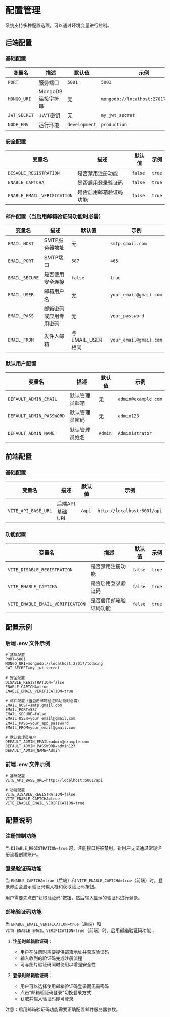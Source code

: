 # 配置管理

系统支持多种配置选项，可以通过环境变量进行控制。

## 后端配置

### 基础配置
| 变量名 | 描述 | 默认值 | 示例 |
|--------|------|--------|------|
| `PORT` | 服务端口 | `5001` | `5001` |
| `MONGO_URI` | MongoDB连接字符串 | 无 | `mongodb://localhost:27017/todoing` |
| `JWT_SECRET` | JWT密钥 | 无 | `my_jwt_secret` |
| `NODE_ENV` | 运行环境 | `development` | `production` |

### 安全配置
| 变量名 | 描述 | 默认值 | 示例 |
|--------|------|--------|------|
| `DISABLE_REGISTRATION` | 是否禁用注册功能 | `false` | `true` |
| `ENABLE_CAPTCHA` | 是否启用登录验证码 | `false` | `true` |
| `ENABLE_EMAIL_VERIFICATION` | 是否启用邮箱验证码功能 | `false` | `true` |

### 邮件配置（当启用邮箱验证码功能时必需）
| 变量名 | 描述 | 默认值 | 示例 |
|--------|------|--------|------|
| `EMAIL_HOST` | SMTP服务器地址 | 无 | `smtp.gmail.com` |
| `EMAIL_PORT` | SMTP端口 | `587` | `465` |
| `EMAIL_SECURE` | 是否使用安全连接 | `false` | `true` |
| `EMAIL_USER` | 邮箱用户名 | 无 | `your_email@gmail.com` |
| `EMAIL_PASS` | 邮箱密码或应用专用密码 | 无 | `your_password` |
| `EMAIL_FROM` | 发件人邮箱 | 与EMAIL_USER相同 | `your_email@gmail.com` |

### 默认用户配置
| 变量名 | 描述 | 默认值 | 示例 |
|--------|------|--------|------|
| `DEFAULT_ADMIN_EMAIL` | 默认管理员邮箱 | 无 | `admin@example.com` |
| `DEFAULT_ADMIN_PASSWORD` | 默认管理员密码 | 无 | `admin123` |
| `DEFAULT_ADMIN_NAME` | 默认管理员姓名 | `Admin` | `Administrator` |

## 前端配置

### 基础配置
| 变量名 | 描述 | 默认值 | 示例 |
|--------|------|--------|------|
| `VITE_API_BASE_URL` | 后端API基础URL | `/api` | `http://localhost:5001/api` |

### 功能配置
| 变量名 | 描述 | 默认值 | 示例 |
|--------|------|--------|------|
| `VITE_DISABLE_REGISTRATION` | 是否禁用注册功能 | `false` | `true` |
| `VITE_ENABLE_CAPTCHA` | 是否启用登录验证码 | `false` | `true` |
| `VITE_ENABLE_EMAIL_VERIFICATION` | 是否启用邮箱验证码功能 | `false` | `true` |

## 配置示例

### 后端 .env 文件示例
```env
# 基础配置
PORT=5001
MONGO_URI=mongodb://localhost:27017/todoing
JWT_SECRET=my_jwt_secret

# 安全配置
DISABLE_REGISTRATION=false
ENABLE_CAPTCHA=true
ENABLE_EMAIL_VERIFICATION=true

# 邮件配置（当启用邮箱验证码功能时必需）
EMAIL_HOST=smtp.gmail.com
EMAIL_PORT=587
EMAIL_SECURE=false
EMAIL_USER=your_email@gmail.com
EMAIL_PASS=your_app_password
EMAIL_FROM=your_email@gmail.com

# 默认管理员用户
DEFAULT_ADMIN_EMAIL=admin@example.com
DEFAULT_ADMIN_PASSWORD=admin123
DEFAULT_ADMIN_NAME=Admin
```

### 前端 .env 文件示例
```env
# 基础配置
VITE_API_BASE_URL=http://localhost:5001/api

# 功能配置
VITE_DISABLE_REGISTRATION=false
VITE_ENABLE_CAPTCHA=true
VITE_ENABLE_EMAIL_VERIFICATION=true
```

## 配置说明

### 注册控制功能
当 `DISABLE_REGISTRATION=true` 时，注册接口将被禁用，新用户无法通过常规注册流程创建账户。

### 登录验证码功能
当 `ENABLE_CAPTCHA=true`（后端）和 `VITE_ENABLE_CAPTCHA=true`（前端）时，登录界面会显示验证码输入框和获取验证码按钮。

用户需要先点击"获取验证码"按钮，然后输入显示的验证码进行登录。

### 邮箱验证码功能
当 `ENABLE_EMAIL_VERIFICATION=true`（后端）和 `VITE_ENABLE_EMAIL_VERIFICATION=true`（前端）时，启用邮箱验证码功能：

1. **注册时邮箱验证码**：
   - 用户在注册时需要提供邮箱地址并获取验证码
   - 输入收到的验证码完成注册流程
   - 可与图片验证码同时使用以增强安全性

2. **登录时邮箱验证码**：
   - 用户可以选择使用邮箱验证码登录而无需密码
   - 点击"邮箱验证码登录"切换登录方式
   - 获取并输入验证码即可登录

注意：启用邮箱验证码功能需要正确配置邮件服务器参数。
